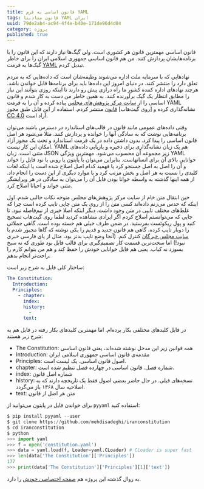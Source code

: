```yaml
---
title: قانون اساسی به فرم YAML
tags: قانون متادیتا YAML ایران
uuid: 79de2ab4-ac94-4f4e-b40e-171de96d4d04
category: پروژه
published: true
---
```

قانون اساسی مهمترین قانون هر کشوری است. ولی گیگ‌ها نیاز دارند که این قانون را با برنامه‌هایشان پردازش کنند. من هم قانون اساسی جمهوری اسلامی ایران را برای خاطر گیک‌ها به فرمت [YAML][یمل] تبدیل کردم.

نهادهایی که با سرمایه ملت اداره می‌شوند وظیفه‌شان است که داده‌هایی که به مردم تعلق دارد را منتشر کنند. در دنیای امروز این داده‌ها باید برای برنامه‌ها قابل خواندن باشد. هرچند نهادهای اداره کننده کشور ما راه درازی پیش رو دارند تا اینکه روزی بتوانند این نیاز را مطابق انتظار یک گیک برآورنده کنند. به همین خاطر من دست به کار شدم و قانون اساسی را از [سایت مرکز پژوهش‌های مجلس][پژوهش] پیاده کرده و آن را به فرمت YAML نشانه‌گذاری کرده و [روی گیت‌هاب] [قانون] منتشر کردم. استفاده از این فایل طبق مجوز [CC 4.0][سی‌سی] آزاد است.

[یمل]: http://yaml.org/
[پژوهش]: http://rc.majlis.ir/fa/content/iran_constitution
[قانون]: https://github.com/mehdisadeghi/iranconstitution/blob/master/constitution.yaml
[سی‌سی]: http://creativecommons.org/licenses/by/4.0/

وقتی داده‌های عمومی مانند قانون در قالب‌های استاندارد در دسترس باشند می‌توان برنامه‌هایی نوشت که به سادگی آنها را خوانده و پردازش کنند. مثلا می‌شود هر اصل قانون اساسی را پیدا کرد. بدون داشتن داده در یک فرمت استاندارد و تحت یک مجوز آزاد امکان این کار نیست. YAML هم یک زبان نشانه‌گذاری برای ذخیره و بازیابی داده‌های متنی است. زبان JSON زیر مجموعه آن محسوب می‌شود. مهمترین ویژگی YAML خوانایی بالای آن برای انسانهاست. بنابراین می‌توان با پایتون یا روبی یا نود فایل را خواند و آن را اصل به اصل جستجو کرد یا فهمید کدام اصل اصلاح شده است یا اینکه لغات کلیدی را نسبت به هر اصل و بخش مرتب کرد و یا موارد دیگری از این دست را انجام داد. از همه اینها گذشته به واسطه خوانا بودن فایل آن را می‌توان به سادگی در هر ویرایشگر متنی خواند و احیانا اصلاح کرد.

حین انتقال متن خام از سایت مرکز پژوهش‌های مجلس متوجه نکات جالبی شدم. اول اینکه که حدس می‌زنم داده‌اند کسی متن را از روی یک متن چاپی تایپ کرده است چرا که غلط‌های مختلف تایپی در متن وجود داشت. دیگر اینکه اصلا خبری از نیم‌فاصله نبود.  تا جایی که می‌توانستم اصلاح کردم اگر ایرادی مشاهده کردید لطفا روی گیت‌هاب تصحیح کنید و پول ریکوئست بفرستید. در ضمن طرف خیلی هم خسته بوده است. گاهی جملاتی را دوبار تایپ کرده، گاهی هم قانون جدید و قدیم را یکی نوشته که گاها مجبور شدم با [سایت مجلس خبرگان][خبرگان] کنترل کنم. (آنجا وضع تایپ بدتر بود، مثال از یای فارسی خبری نبود!) اما سخت‌ترین قسمت کار تصمیم‌گیری برای قالب فایل بود طوری که نه سیخ بسوزد نه کباب. یعنی هم فایل خوانایی خودش را حفظ کند و هم من بتوانم کارم را راحت‌تر انجام بدهم.

[خبرگان]: http://www.shora-gc.ir/Portal/Home/ShowPage.aspx?Object=News&ID=346db5f5-6205-4ec0-a619-f6d7d57be193&LayoutID=df97d031-b451-4421-819a-5012d4705435&CategoryID=ff0668dd-649c-4d53-a9ba-23ec1caed3be

ساختار کلی فایل به شرح زیر است:

~~~yaml
The Constitution:
  Introduction:
  Principles:
    - chapter:
      index:
      history:
        -
      text:
~~~
در فایل کلیدهای مختلفی بکار برده‌ام. اما مهمترین کلیدهای بکار رفته در فایل هم به شرح زیر هستند:

* The Constitution: همه قوانین زیر این مدخل نوشته شده‌اند، یعنی قانون اساسی
* Introduction: مقدمه‌ی قانون اساسی جمهوری اسلامی ایران
* Principles: اصول قانون اساسی. یک لیست است.
* chapter: شماره فصل. قانون اساسی در چهارده فصل تنظیم شده است.
* index: شماره اصل قانون
* history: نسخه‌های قبلی. در حال حاضر بعضی اصول فقط یک تاریخچه دارند که به اصلاحیه سال ۱۳۶۸ باز می‌گردد.
* text: متن هر اصل از قانون


برای خواندن فایل در پایتون می‌توانید از `pyyaml` استفاده کنید:

~~~python
$ pip install pyyaml --user
$ git clone https://github.com/mehdisadeghi/iranconstitution
$ cd iranconstitution
$ python
>>> import yaml
>>> f = open('constitution.yaml')
>>> data = yaml.load(f, Loader=yaml.CLoader) # CLoader is super fast
>>> len(data['The Constitution']['Principles'])
177
>>> print(data['The Constitution']['Principles'][1]['text'])
~~~

به روال گذشته این پروژه هم [صفحه اختصاصی خودش][صاپ] را دارد.

[صاپ]: projects/iranconstitution

